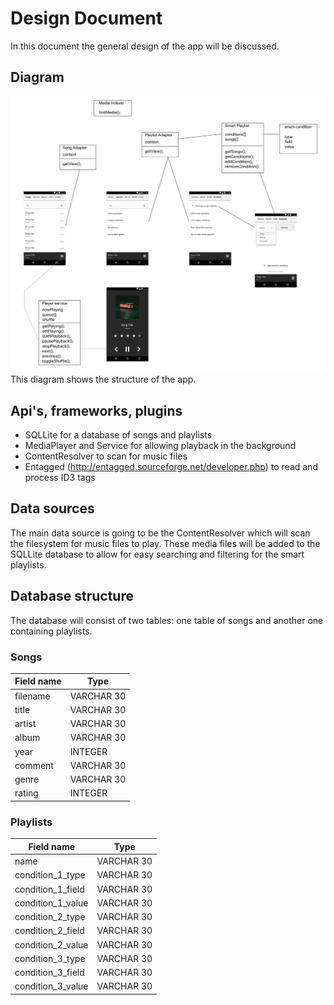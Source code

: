 # Design Document
In this document the general design of the app will be discussed.

## Diagram
![Visual diagram](/doc/diagram.png "Visual diagram")
This diagram shows the structure of the app.

## Api's, frameworks, plugins
- SQLLite for a database of songs and playlists
- MediaPlayer and Service for allowing playback in the background
- ContentResolver to scan for music files
- Entagged (http://entagged.sourceforge.net/developer.php) to read and process ID3 tags

## Data sources
The main data source is going to be the ContentResolver which will scan
the filesystem for music files to play. These media files will be added to
the SQLLite database to allow for easy searching and filtering for the smart playlists.

## Database structure
The database will consist of two tables: one table of songs and another one containing playlists.


### Songs
| Field name | Type       |
|------------|------------|
| filename   | VARCHAR 30 |
| title      | VARCHAR 30 |
| artist     | VARCHAR 30 |
| album      | VARCHAR 30 |
| year       | INTEGER    |
| comment    | VARCHAR 30 |
| genre      | VARCHAR 30 |
| rating     | INTEGER    |

### Playlists
| Field name        | Type       |
|-------------------|------------|
| name              | VARCHAR 30 |
| condition_1_type  | VARCHAR 30 |
| condition_1_field | VARCHAR 30 |
| condition_1_value | VARCHAR 30 |
| condition_2_type  | VARCHAR 30 |
| condition_2_field | VARCHAR 30 |
| condition_2_value | VARCHAR 30 |
| condition_3_type  | VARCHAR 30 |
| condition_3_field | VARCHAR 30 |
| condition_3_value | VARCHAR 30 |
